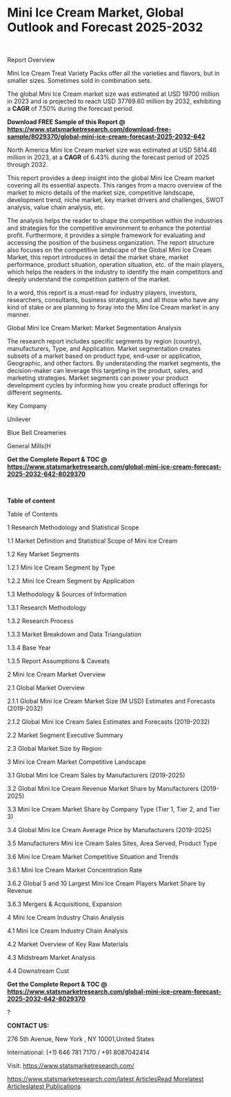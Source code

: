 <h1>Mini Ice Cream Market, Global Outlook and Forecast 2025-2032</h1><br/><p>Report Overview</p>
 
 
 
 <p>Mini Ice Cream Treat Variety Packs offer all the varieties and flavors, but in smaller sizes. Sometimes sold in combination sets.</p>
 
 
 
 <p>The global Mini Ice Cream market size was estimated at USD 19700 million in 2023 and is projected to reach USD 37769.60 million by 2032, exhibiting a <strong>CAGR</strong> of 7.50% during the forecast period.</p>
 
 
 
 <p><strong>Download FREE Sample of this Report @ <a href="https://www.statsmarketresearch.com/download-free-sample/8029370/global-mini-ice-cream-forecast-2025-2032-642">https://www.statsmarketresearch.com/download-free-sample/8029370/global-mini-ice-cream-forecast-2025-2032-642</a></strong></p>
 
 
 
 <p>North America Mini Ice Cream market size was estimated at USD 5814.46 million in 2023, at a <strong>CAGR</strong> of 6.43% during the forecast period of 2025 through 2032.</p>
 
 
 
 <p>This report provides a deep insight into the global Mini Ice Cream market covering all its essential aspects. This ranges from a macro overview of the market to micro details of the market size, competitive landscape, development trend, niche market, key market drivers and challenges, SWOT analysis, value chain analysis, etc.</p>
 
 
 
 <p>The analysis helps the reader to shape the competition within the industries and strategies for the competitive environment to enhance the potential profit. Furthermore, it provides a simple framework for evaluating and accessing the position of the business organization. The report structure also focuses on the competitive landscape of the Global Mini Ice Cream Market, this report introduces in detail the market share, market performance, product situation, operation situation, etc. of the main players, which helps the readers in the industry to identify the main competitors and deeply understand the competition pattern of the market.</p>
 
 
 
 <p>In a word, this report is a must-read for industry players, investors, researchers, consultants, business strategists, and all those who have any kind of stake or are planning to foray into the Mini Ice Cream market in any manner.</p>
 
 
 
 <p>Global Mini Ice Cream Market: Market Segmentation Analysis</p>
 
 
 
 <p>The research report includes specific segments by region (country), manufacturers, Type, and Application. Market segmentation creates subsets of a market based on product type, end-user or application, Geographic, and other factors. By understanding the market segments, the decision-maker can leverage this targeting in the product, sales, and marketing strategies. Market segments can power your product development cycles by informing how you create product offerings for different segments.</p>
 
 
 
 <p>Key Company</p>
 
 
 
 <p>Unilever</p>
 
 
 
 <p>Blue Bell Creameries</p>
 
 
 
 <p>General Mills(H</p>
 
 
 
 <div><b>Get the Complete Report & TOC @ <a href="https://www.statsmarketresearch.com/global-mini-ice-cream-forecast-2025-2032-642-8029370">https://www.statsmarketresearch.com/global-mini-ice-cream-forecast-2025-2032-642-8029370</a></b></div>
 
 
 
 <p><br />
 
 <b>Table of content</b></p>
 
 
 
 <p>Table of Contents<br />
 
 1 Research Methodology and Statistical Scope<br />
 
 1.1 Market Definition and Statistical Scope of Mini Ice Cream<br />
 
 1.2 Key Market Segments<br />
 
 1.2.1 Mini Ice Cream Segment by Type<br />
 
 1.2.2 Mini Ice Cream Segment by Application<br />
 
 1.3 Methodology & Sources of Information<br />
 
 1.3.1 Research Methodology<br />
 
 1.3.2 Research Process<br />
 
 1.3.3 Market Breakdown and Data Triangulation<br />
 
 1.3.4 Base Year<br />
 
 1.3.5 Report Assumptions & Caveats<br />
 
 2 Mini Ice Cream Market Overview<br />
 
 2.1 Global Market Overview<br />
 
 2.1.1 Global Mini Ice Cream Market Size (M USD) Estimates and Forecasts (2019-2032)<br />
 
 2.1.2 Global Mini Ice Cream Sales Estimates and Forecasts (2019-2032)<br />
 
 2.2 Market Segment Executive Summary<br />
 
 2.3 Global Market Size by Region<br />
 
 3 Mini Ice Cream Market Competitive Landscape<br />
 
 3.1 Global Mini Ice Cream Sales by Manufacturers (2019-2025)<br />
 
 3.2 Global Mini Ice Cream Revenue Market Share by Manufacturers (2019-2025)<br />
 
 3.3 Mini Ice Cream Market Share by Company Type (Tier 1, Tier 2, and Tier 3)<br />
 
 3.4 Global Mini Ice Cream Average Price by Manufacturers (2019-2025)<br />
 
 3.5 Manufacturers Mini Ice Cream Sales Sites, Area Served, Product Type<br />
 
 3.6 Mini Ice Cream Market Competitive Situation and Trends<br />
 
 3.6.1 Mini Ice Cream Market Concentration Rate<br />
 
 3.6.2 Global 5 and 10 Largest Mini Ice Cream Players Market Share by Revenue<br />
 
 3.6.3 Mergers & Acquisitions, Expansion<br />
 
 4 Mini Ice Cream Industry Chain Analysis<br />
 
 4.1 Mini Ice Cream Industry Chain Analysis<br />
 
 4.2 Market Overview of Key Raw Materials<br />
 
 4.3 Midstream Market Analysis<br />
 
 4.4 Downstream Cust</p>
 
 
 
 <div><b>Get the Complete Report & TOC @ <a href="https://www.statsmarketresearch.com/global-mini-ice-cream-forecast-2025-2032-642-8029370">https://www.statsmarketresearch.com/global-mini-ice-cream-forecast-2025-2032-642-8029370</a></b></div>
 
 
 
 <p>? </p>
 
 
 
 <p><b>CONTACT US:</b><br />
 
 276 5th Avenue, New York , NY 10001,United States<br />
 
 International: (+1) 646 781 7170 / +91 8087042414<br />
 
 Visit: <a href="https://www.statsmarketresearch.com/">https://www.statsmarketresearch.com/</a><br />
 
 <a href="https://gyeongbokgung.com">https://www.statsmarketresearch.com/</a><a href="https://hallyeomaritime.com">latest Articles</a><a href="https://jingwansa.com">Read More</a><a href="https://nguoiviet.jp/">latest Articles</a><a href="https://www.intelmarketresearch.com/">latest Publications</a></p>